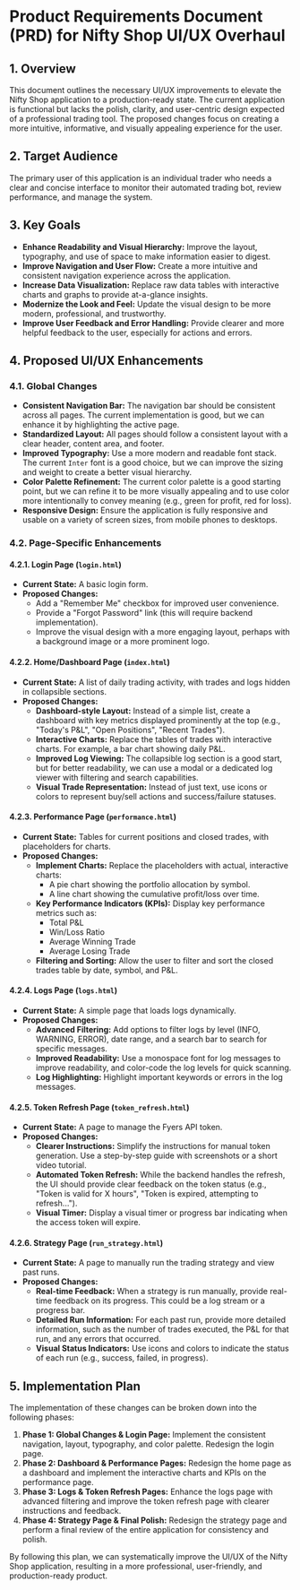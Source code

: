 
# Product Requirements Document (PRD) for Nifty Shop UI/UX Overhaul

## 1. Overview

This document outlines the necessary UI/UX improvements to elevate the Nifty Shop application to a production-ready state. The current application is functional but lacks the polish, clarity, and user-centric design expected of a professional trading tool. The proposed changes focus on creating a more intuitive, informative, and visually appealing experience for the user.

## 2. Target Audience

The primary user of this application is an individual trader who needs a clear and concise interface to monitor their automated trading bot, review performance, and manage the system.

## 3. Key Goals

*   **Enhance Readability and Visual Hierarchy:** Improve the layout, typography, and use of space to make information easier to digest.
*   **Improve Navigation and User Flow:** Create a more intuitive and consistent navigation experience across the application.
*   **Increase Data Visualization:** Replace raw data tables with interactive charts and graphs to provide at-a-glance insights.
*   **Modernize the Look and Feel:** Update the visual design to be more modern, professional, and trustworthy.
*   **Improve User Feedback and Error Handling:** Provide clearer and more helpful feedback to the user, especially for actions and errors.

## 4. Proposed UI/UX Enhancements

### 4.1. Global Changes

*   **Consistent Navigation Bar:** The navigation bar should be consistent across all pages. The current implementation is good, but we can enhance it by highlighting the active page.
*   **Standardized Layout:** All pages should follow a consistent layout with a clear header, content area, and footer.
*   **Improved Typography:** Use a more modern and readable font stack. The current `Inter` font is a good choice, but we can improve the sizing and weight to create a better visual hierarchy.
*   **Color Palette Refinement:** The current color palette is a good starting point, but we can refine it to be more visually appealing and to use color more intentionally to convey meaning (e.g., green for profit, red for loss).
*   **Responsive Design:** Ensure the application is fully responsive and usable on a variety of screen sizes, from mobile phones to desktops.

### 4.2. Page-Specific Enhancements

#### 4.2.1. Login Page (`login.html`)

*   **Current State:** A basic login form.
*   **Proposed Changes:**
    *   Add a "Remember Me" checkbox for improved user convenience.
    *   Provide a "Forgot Password" link (this will require backend implementation).
    *   Improve the visual design with a more engaging layout, perhaps with a background image or a more prominent logo.

#### 4.2.2. Home/Dashboard Page (`index.html`)

*   **Current State:** A list of daily trading activity, with trades and logs hidden in collapsible sections.
*   **Proposed Changes:**
    *   **Dashboard-style Layout:** Instead of a simple list, create a dashboard with key metrics displayed prominently at the top (e.g., "Today's P&L", "Open Positions", "Recent Trades").
    *   **Interactive Charts:** Replace the tables of trades with interactive charts. For example, a bar chart showing daily P&L.
    *   **Improved Log Viewing:** The collapsible log section is a good start, but for better readability, we can use a modal or a dedicated log viewer with filtering and search capabilities.
    *   **Visual Trade Representation:** Instead of just text, use icons or colors to represent buy/sell actions and success/failure statuses.

#### 4.2.3. Performance Page (`performance.html`)

*   **Current State:** Tables for current positions and closed trades, with placeholders for charts.
*   **Proposed Changes:**
    *   **Implement Charts:** Replace the placeholders with actual, interactive charts:
        *   A pie chart showing the portfolio allocation by symbol.
        *   A line chart showing the cumulative profit/loss over time.
    *   **Key Performance Indicators (KPIs):** Display key performance metrics such as:
        *   Total P&L
        *   Win/Loss Ratio
        *   Average Winning Trade
        *   Average Losing Trade
    *   **Filtering and Sorting:** Allow the user to filter and sort the closed trades table by date, symbol, and P&L.

#### 4.2.4. Logs Page (`logs.html`)

*   **Current State:** A simple page that loads logs dynamically.
*   **Proposed Changes:**
    *   **Advanced Filtering:** Add options to filter logs by level (INFO, WARNING, ERROR), date range, and a search bar to search for specific messages.
    *   **Improved Readability:** Use a monospace font for log messages to improve readability, and color-code the log levels for quick scanning.
    *   **Log Highlighting:** Highlight important keywords or errors in the log messages.

#### 4.2.5. Token Refresh Page (`token_refresh.html`)

*   **Current State:** A page to manage the Fyers API token.
*   **Proposed Changes:**
    *   **Clearer Instructions:** Simplify the instructions for manual token generation. Use a step-by-step guide with screenshots or a short video tutorial.
    *   **Automated Token Refresh:** While the backend handles the refresh, the UI should provide clear feedback on the token status (e.g., "Token is valid for X hours", "Token is expired, attempting to refresh...").
    *   **Visual Timer:** Display a visual timer or progress bar indicating when the access token will expire.

#### 4.2.6. Strategy Page (`run_strategy.html`)

*   **Current State:** A page to manually run the trading strategy and view past runs.
*   **Proposed Changes:**
    *   **Real-time Feedback:** When a strategy is run manually, provide real-time feedback on its progress. This could be a log stream or a progress bar.
    *   **Detailed Run Information:** For each past run, provide more detailed information, such as the number of trades executed, the P&L for that run, and any errors that occurred.
    *   **Visual Status Indicators:** Use icons and colors to indicate the status of each run (e.g., success, failed, in progress).

## 5. Implementation Plan

The implementation of these changes can be broken down into the following phases:

1.  **Phase 1: Global Changes & Login Page:** Implement the consistent navigation, layout, typography, and color palette. Redesign the login page.
2.  **Phase 2: Dashboard & Performance Pages:** Redesign the home page as a dashboard and implement the interactive charts and KPIs on the performance page.
3.  **Phase 3: Logs & Token Refresh Pages:** Enhance the logs page with advanced filtering and improve the token refresh page with clearer instructions and feedback.
4.  **Phase 4: Strategy Page & Final Polish:** Redesign the strategy page and perform a final review of the entire application for consistency and polish.

By following this plan, we can systematically improve the UI/UX of the Nifty Shop application, resulting in a more professional, user-friendly, and production-ready product.
